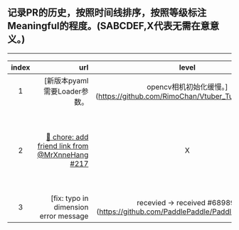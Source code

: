 ## 记录PR的历史，按照时间线排序，按照等级标注Meaningful的程度。(SABCDEF,X代表无需在意意义。)

---

|index|url|level|ps|
|:-----:|---------------:|:-------:|:---------:|
|1|[新版本pyaml需要Loader参数。 | opencv相机初始化缓慢。](https://github.com/RimoChan/Vtuber_Tutorial/pull/14)|C| 第一次PR,perf大提升  |
|2|[🔗 chore: add friend link from @MrXnneHang #217](https://github.com/SigureMo/nyakku.moe/pull/217)|X|交换友链,第一次区分了core和chore|
|3|[fix: typo in dimension error message | recevied -> received #68989](https://github.com/PaddlePaddle/Paddle/pull/68989)|F-|纯水，修改单词.|
